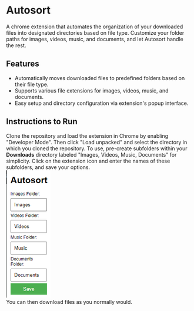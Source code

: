 # Autosort

A chrome extension that automates the organization of your downloaded files into designated directories based on file type. Customize your folder paths for images, videos, music, and documents, and let Autosort handle the rest.

## Features
- Automatically moves downloaded files to predefined folders based on their file type.
- Supports various file extensions for images, videos, music, and documents.
- Easy setup and directory configuration via extension's popup interface.

## Instructions to Run
Clone the repository and load the extension in Chrome by enabling "Developer Mode". Then click "Load unpacked" and select the directory in which you cloned the repository. To use, pre-create subfolders within your **Downloads** directory labeled "Images, Videos, Music, Documents" for simplicity. Click on the extension icon and enter the names of these subfolders, and save your options. <br> 
![alt text](image.png) <br>
You can then download files as you normally would. 
